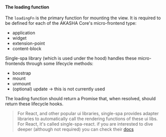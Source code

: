 #### The loading function
The `loadingFn` is the primary function for mounting the view.
It is required to be defined for each of the AKASHA Core's 
micro-frontend type:
- application
- widget
- extension-point
- content-block

Single-spa library (which is used under the hood) handles these micro-frontends
through some lifecycle methods:
- boostrap
- mount
- unmount
- (optional) update -> this is not currently used

The loading function should return a Promise that, when resolved, should return
these lifecycle hooks.


> For React, and other popular ui libraries, single-spa provides adapter libraries
> to automatically call the rendering functions of these ui libs. For React, it's called single-spa-react.
> if you are interested to dive deeper (although not required) you can check their [docs](https://single-spa.js.org/docs/getting-started-overview)


